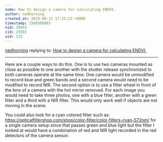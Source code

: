 ```yaml
---
node: How to design a camera for calculating ENDVI.
author: nedhorning
created_at: 2019-09-12 17:21:23 +0000
timestamp: 1568308883
nid: 20843
cid: 25501
uid: 133
---
```




[nedhorning](../profile/nedhorning) replying to: [How to design a camera for calculating ENDVI.](../notes/nickyshen0306/09-12-2019/how-to-design-a-camera-for-calculating-endvi)

----
Here are a couple ways to do this. One is to use two cameras mounted as close as possible to one another with the shutter release synchronized to both cameras operate at the same time. One camera would be unmodified to record blue and green bands and a second camera would need to be modified to record NIR. The second option is to use a filter wheel in front of the lens of a camera with the hot mirror removed. For each image you would need to take three photos, one with a blue filter, another with a green filter and a third with a NIR filter. This would only work well if objects are not moving in the scene. 

You could also look for a cyan colored filter such as: https://opticalfiltershop.com/shop/color-filter/color-filters-cyan-572nm/ for a single camera setup since that passes green and blue light but the filter I looked at would have a combination of red and NIR light recorded in the red detectors of the camera sensor.